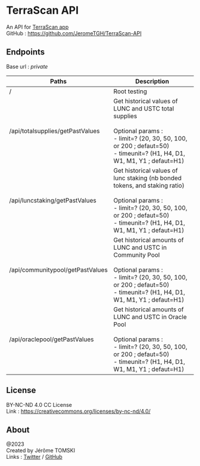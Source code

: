 # TerraScan API

An API for [TerraScan app](https://scan.terraclassic.app/)<br />
GitHub : https://github.com/JeromeTGH/TerraScan-API

## Endpoints

Base url : *private*

| Paths | Description |
| --- | --- |
| / | Root testing |
| /api/totalsupplies/getPastValues | Get historical values of LUNC and USTC total supplies<br><br>Optional params :<br>- limit=? (20, 30, 50, 100, or 200 ; defaut=50)<br>- timeunit=? (H1, H4, D1, W1, M1, Y1 ; defaut=H1) |
| /api/luncstaking/getPastValues | Get historical values of lunc staking (nb bonded tokens, and staking ratio)<br><br>Optional params :<br>- limit=? (20, 30, 50, 100, or 200 ; defaut=50)<br>- timeunit=? (H1, H4, D1, W1, M1, Y1 ; defaut=H1) |
| /api/communitypool/getPastValues | Get historical amounts of LUNC and USTC in Community Pool<br><br>Optional params :<br>- limit=? (20, 30, 50, 100, or 200 ; defaut=50)<br>- timeunit=? (H1, H4, D1, W1, M1, Y1 ; defaut=H1) |
| /api/oraclepool/getPastValues | Get historical amounts of LUNC and USTC in Oracle Pool<br><br>Optional params :<br>- limit=? (20, 30, 50, 100, or 200 ; defaut=50)<br>- timeunit=? (H1, H4, D1, W1, M1, Y1 ; defaut=H1) |



## License

BY-NC-ND 4.0 CC License<br />
Link : https://creativecommons.org/licenses/by-nc-nd/4.0/


## About

@2023<br />
Created by Jérôme TOMSKI<br />
Links : [Twitter](https://twitter.com/jerometomski) / [GitHub](https://github.com/JeromeTGH)